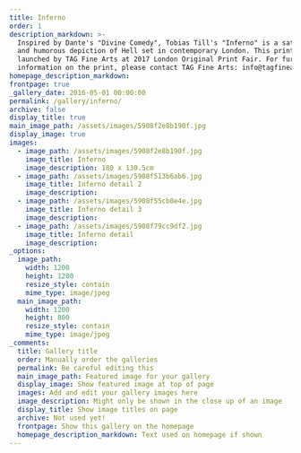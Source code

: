 ```yaml
---
title: Inferno
order: 1
description_markdown: >-
  Inspired by Dante's "Divine Comedy", Tobias Till's "Inferno" is a satirical
  and humorous depiction of Hell set in contemporary London. This print has been
  launched by TAG Fine Arts at 2017 London Original Print Fair. For further
  information on the print, please contact TAG Fine Arts: info@tagfinearts.com
homepage_description_markdown:
frontpage: true
_gallery_date: 2016-05-01 00:00:00
permalink: /gallery/inferno/
archive: false
display_title: true
main_image_path: /assets/images/5908f2e8b190f.jpg
display_image: true
images:
  - image_path: /assets/images/5908f2e8b190f.jpg
    image_title: Inferno
    image_description: 180 x 130.5cm
  - image_path: /assets/images/5908f513b6ab6.jpg
    image_title: Inferno detail 2
    image_description:
  - image_path: /assets/images/5908f55cb8e4e.jpg
    image_title: Inferno detail 3
    image_description:
  - image_path: /assets/images/5908f79cc9df2.jpg
    image_title: Inferno detail
    image_description:
_options:
  image_path:
    width: 1200
    height: 1200
    resize_style: contain
    mime_type: image/jpeg
  main_image_path:
    width: 1200
    height: 800
    resize_style: contain
    mime_type: image/jpeg
_comments:
  title: Gallery title
  order: Manually order the galleries
  permalink: Be careful editing this
  main_image_path: Featured image for your gallery
  display_image: Show featured image at top of page
  images: Add and edit your gallery images here
  image_description: Might only be shown in the close up of an image
  display_title: Show image titles on page
  archive: Not used yet!
  frontpage: Show this gallery on the homepage
  homepage_description_markdown: Text used on homepage if shown
---
```


